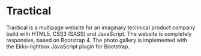 # Tractical
Tractical is a multipage website for an imaginary technical product company build with HTML5, CSS3 (SASS) and JavaScript. The website is completely responsive, based on Bootstrap 4.
The photo gallery is implemented with the Ekko-lightbox JavaScript plugin for Bootstrap.